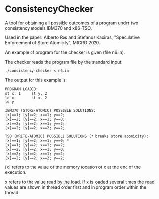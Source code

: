 # ConsistencyChecker

A tool for obtaining all possible outcomes of a program under two consistency models IBM370 and x86-TSO.

Used in the paper: Alberto Ros and Stefanos Kaxiras, "Speculative Enforcement of Store Atomicity", MICRO 2020. 

An example of program for the checker is given (file n6.in).

The checker reads the program file by the standard input: 

```
./consistency-checker < n6.in
```

The output for this example is:

```
PROGRAM LOADED:  
st x, 1		st y, 2  
ld x		st x, 2  
ld y					

IBM370 (STORE-ATOMIC) POSSIBLE SOLUTIONS:
[x]==1; [y]==2; x==1; y==2; 
[x]==2; [y]==2; x==1; y==0; 
[x]==2; [y]==2; x==1; y==2; 
[x]==2; [y]==2; x==2; y==2; 

TSO (WRITE-ATOMIC) POSSIBLE SOLUTIONS (* breaks store atomicity):
[x]==1; [y]==2; x==1; y==0; *
[x]==1; [y]==2; x==1; y==2; 
[x]==2; [y]==2; x==1; y==0; 
[x]==2; [y]==2; x==1; y==2; 
[x]==2; [y]==2; x==2; y==2; 
```

[x] refers to the value of the memory location of x at the end of the execution. 

x refers to the value read by the load. If x is loaded several times the read values are shown in thread order first and in program order within the thread.

